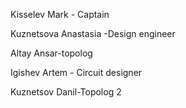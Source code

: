 Kisselev Mark - Captain

Kuznetsova Anastasia -Design engineer

Altay Ansar-topolog

Igishev Artem - Сircuit designer

Kuznetsov Danil-Topolog 2
